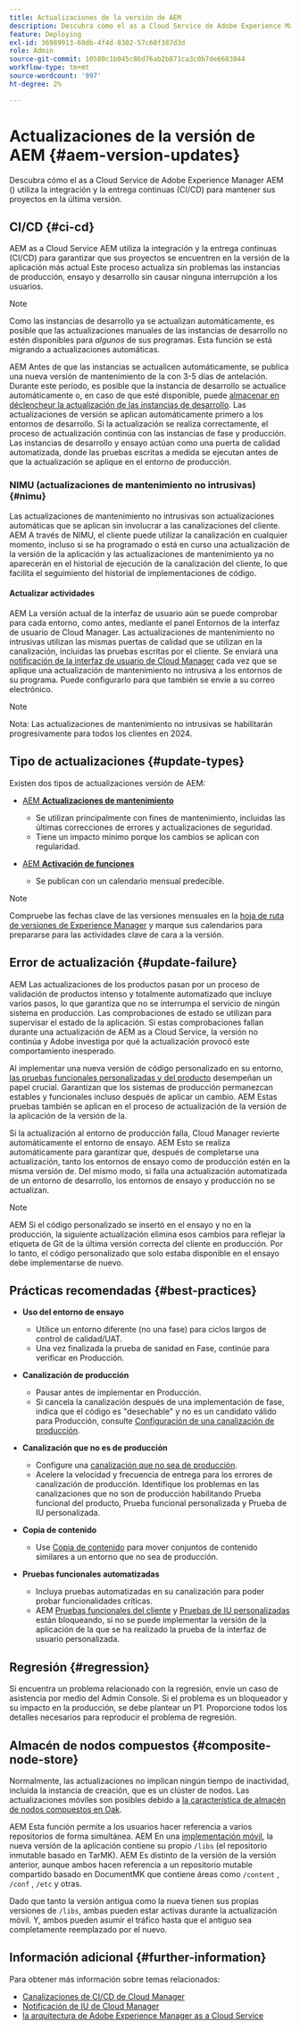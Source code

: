 ```yaml
---
title: Actualizaciones de la versión de AEM
description: Descubra cómo el as a Cloud Service de Adobe Experience Manager AEM () utiliza la integración y la entrega continuas (CI/CD) para mantener sus proyectos en la última versión.
feature: Deploying
exl-id: 36989913-69db-4f4d-8302-57c60f387d3d
role: Admin
source-git-commit: 10580c1b045c86d76ab2b871ca3c0b7de6683044
workflow-type: tm+mt
source-wordcount: '997'
ht-degree: 2%

---
```



# Actualizaciones de la versión de AEM {#aem-version-updates}

Descubra cómo el as a Cloud Service de Adobe Experience Manager AEM () utiliza la integración y la entrega continuas (CI/CD) para mantener sus proyectos en la última versión.

## CI/CD {#ci-cd}

AEM as a Cloud Service AEM utiliza la integración y la entrega continuas (CI/CD) para garantizar que sus proyectos se encuentren en la versión de la aplicación más actual Este proceso actualiza sin problemas las instancias de producción, ensayo y desarrollo sin causar ninguna interrupción a los usuarios.

>[!NOTE]
> Como las instancias de desarrollo ya se actualizan automáticamente, es posible que las actualizaciones manuales de las instancias de desarrollo no estén disponibles para _algunos_ de sus programas. Esta función se está migrando a actualizaciones automáticas.

AEM Antes de que las instancias se actualicen automáticamente, se publica una nueva versión de mantenimiento de la con 3-5 días de antelación. Durante este período, es posible que la instancia de desarrollo se actualice automáticamente o, en caso de que esté disponible, puede [almacenar en déclencheur la actualización de las instancias de desarrollo](/help/implementing/cloud-manager/manage-environments.md#updating-dev-environment). Las actualizaciones de versión se aplican automáticamente primero a los entornos de desarrollo. Si la actualización se realiza correctamente, el proceso de actualización continúa con las instancias de fase y producción. Las instancias de desarrollo y ensayo actúan como una puerta de calidad automatizada, donde las pruebas escritas a medida se ejecutan antes de que la actualización se aplique en el entorno de producción.

### NIMU (actualizaciones de mantenimiento no intrusivas) {#nimu}

Las actualizaciones de mantenimiento no intrusivas son actualizaciones automáticas que se aplican sin involucrar a las canalizaciones del cliente.
AEM A través de NIMU, el cliente puede utilizar la canalización en cualquier momento, incluso si se ha programado o está en curso una actualización de la versión de la aplicación y las actualizaciones de mantenimiento ya no aparecerán en el historial de ejecución de la canalización del cliente, lo que facilita el seguimiento del historial de implementaciones de código.

#### Actualizar actividades

AEM La versión actual de la interfaz de usuario aún se puede comprobar para cada entorno, como antes, mediante el panel Entornos de la interfaz de usuario de Cloud Manager. Las actualizaciones de mantenimiento no intrusivas utilizan las mismas puertas de calidad que se utilizan en la canalización, incluidas las pruebas escritas por el cliente.
Se enviará una [notificación de la interfaz de usuario de Cloud Manager](/help/implementing/cloud-manager/notifications.md) cada vez que se aplique una actualización de mantenimiento no intrusiva a los entornos de su programa. Puede configurarlo para que también se envíe a su correo electrónico.

>[!NOTE]
>
> Nota: Las actualizaciones de mantenimiento no intrusivas se habilitarán progresivamente para todos los clientes en 2024.


## Tipo de actualizaciones {#update-types}

Existen dos tipos de actualizaciones versión de AEM:

* [AEM **Actualizaciones de mantenimiento**](/help/release-notes/maintenance/latest.md)

   * Se utilizan principalmente con fines de mantenimiento, incluidas las últimas correcciones de errores y actualizaciones de seguridad.
   * Tiene un impacto mínimo porque los cambios se aplican con regularidad.

* [AEM **Activación de funciones**](/help/release-notes/release-notes-cloud/release-notes-current.md)

   * Se publican con un calendario mensual predecible.

>[!NOTE]
>
> Compruebe las fechas clave de las versiones mensuales en la [hoja de ruta de versiones de Experience Manager](https://experienceleague.adobe.com/docs/experience-manager-release-information/aem-release-updates/update-releases-roadmap.html?lang=es#aem-as-cloud-service) y marque sus calendarios para prepararse para las actividades clave de cara a la versión.

## Error de actualización {#update-failure}

AEM Las actualizaciones de los productos pasan por un proceso de validación de productos intenso y totalmente automatizado que incluye varios pasos, lo que garantiza que no se interrumpa el servicio de ningún sistema en producción. Las comprobaciones de estado se utilizan para supervisar el estado de la aplicación. Si estas comprobaciones fallan durante una actualización de AEM as a Cloud Service, la versión no continúa y Adobe investiga por qué la actualización provocó este comportamiento inesperado.

Al implementar una nueva versión de código personalizado en su entorno, [las pruebas funcionales personalizadas y del producto](/help/implementing/cloud-manager/overview-test-results.md#functional-testing) desempeñan un papel crucial. Garantizan que los sistemas de producción permanezcan estables y funcionales incluso después de aplicar un cambio. AEM Estas pruebas también se aplican en el proceso de actualización de la versión de la aplicación de la versión de la.

Si la actualización al entorno de producción falla, Cloud Manager revierte automáticamente el entorno de ensayo. AEM Esto se realiza automáticamente para garantizar que, después de completarse una actualización, tanto los entornos de ensayo como de producción estén en la misma versión de.
Del mismo modo, si falla una actualización automatizada de un entorno de desarrollo, los entornos de ensayo y producción no se actualizan.

>[!NOTE]
>
>AEM Si el código personalizado se insertó en el ensayo y no en la producción, la siguiente actualización elimina esos cambios para reflejar la etiqueta de Git de la última versión correcta del cliente en producción. Por lo tanto, el código personalizado que solo estaba disponible en el ensayo debe implementarse de nuevo.

## Prácticas recomendadas {#best-practices}

* **Uso del entorno de ensayo**
   * Utilice un entorno diferente (no una fase) para ciclos largos de control de calidad/UAT.
   * Una vez finalizada la prueba de sanidad en Fase, continúe para verificar en Producción.

* **Canalización de producción**
   * Pausar antes de implementar en Producción.
   * Si cancela la canalización después de una implementación de fase, indica que el código es &quot;desechable&quot; y no es un candidato válido para Producción, consulte [Configuración de una canalización de producción](/help/implementing/cloud-manager/configuring-pipelines/configuring-production-pipelines.md).

* **Canalización que no es de producción**
   * Configure una [canalización que no sea de producción](/help/implementing/cloud-manager/configuring-pipelines/configuring-non-production-pipelines.md#full-stack-code).
   * Acelere la velocidad y frecuencia de entrega para los errores de canalización de producción. Identifique los problemas en las canalizaciones que no son de producción habilitando Prueba funcional del producto, Prueba funcional personalizada y Prueba de IU personalizada.

* **Copia de contenido**
   * Use [Copia de contenido](/help/implementing/developing/tools/content-copy.md) para mover conjuntos de contenido similares a un entorno que no sea de producción.

* **Pruebas funcionales automatizadas**
   * Incluya pruebas automatizadas en su canalización para poder probar funcionalidades críticas.
   * AEM [Pruebas funcionales del cliente](/help/implementing/cloud-manager/functional-testing.md#custom-functional-testing) y [Pruebas de IU personalizadas](/help/implementing/cloud-manager/functional-testing.md#custom-ui-testing) están bloqueando, si no se puede implementar la versión de la aplicación de la que se ha realizado la prueba de la interfaz de usuario personalizada.

## Regresión {#regression}

Si encuentra un problema relacionado con la regresión, envíe un caso de asistencia por medio del Admin Console. Si el problema es un bloqueador y su impacto en la producción, se debe plantear un P1. Proporcione todos los detalles necesarios para reproducir el problema de regresión.

## Almacén de nodos compuestos {#composite-node-store}

Normalmente, las actualizaciones no implican ningún tiempo de inactividad, incluida la instancia de creación, que es un clúster de nodos. Las actualizaciones móviles son posibles debido a [la característica de almacén de nodos compuestos en Oak](https://jackrabbit.apache.org/oak/docs/nodestore/compositens.html).

AEM Esta función permite a los usuarios hacer referencia a varios repositorios de forma simultánea. AEM En una [implementación móvil](/help/implementing/deploying/overview.md#how-rolling-deployments-work), la nueva versión de la aplicación contiene su propio `/libs` (el repositorio inmutable basado en TarMK). AEM Es distinto de la versión de la versión anterior, aunque ambos hacen referencia a un repositorio mutable compartido basado en DocumentMK que contiene áreas como `/content` , `/conf` , `/etc` y otras.

Dado que tanto la versión antigua como la nueva tienen sus propias versiones de `/libs`, ambas pueden estar activas durante la actualización móvil. Y, ambos pueden asumir el tráfico hasta que el antiguo sea completamente reemplazado por el nuevo.

## Información adicional {#further-information}

Para obtener más información sobre temas relacionados:

* [Canalizaciones de CI/CD de Cloud Manager](/help/implementing/cloud-manager/configuring-pipelines/introduction-ci-cd-pipelines.md)
* [Notificación de IU de Cloud Manager](/help/implementing/cloud-manager/notifications.md)
* [la arquitectura de Adobe Experience Manager as a Cloud Service](/help/overview/architecture.md)
